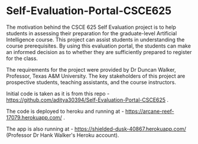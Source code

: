 # Self-Evaluation-Portal-CSCE625
The motivation behind the CSCE 625 Self Evaluation project is to help students in assessing their
preparation for the graduate-level Artificial Intelligence course. This project can assist students in
understanding the course prerequisites. By using this evaluation portal, the students can make an
informed decision as to whether they are sufficiently prepared to register for the class.

The requirements for the project were provided by Dr Duncan Walker, Professor, Texas A&M
University. The key stakeholders of this project are prospective students, teaching assistants, and
the course instructors.

Initial code is taken as it is from this repo - https://github.com/aditya30394/Self-Evaluation-Portal-CSCE625 .

The code is deployed to heroku and running at - https://arcane-reef-17079.herokuapp.com/ .

The app is also running at - https://shielded-dusk-40867.herokuapp.com/ (Professor Dr Hank Walker's Heroku account).
